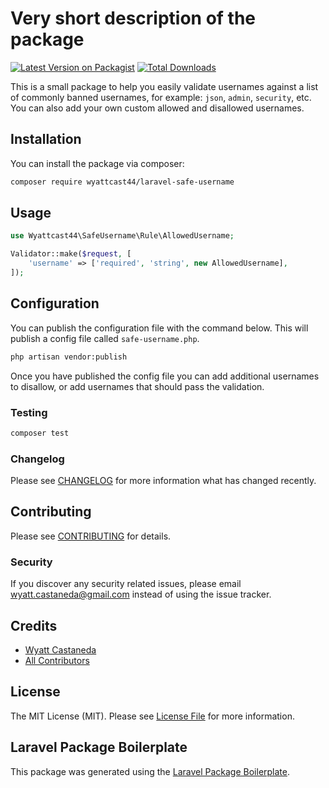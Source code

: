# Very short description of the package

[![Latest Version on Packagist](https://img.shields.io/packagist/v/wyattcast44/laravel-safe-username.svg?style=flat-square)](https://packagist.org/packages/wyattcast44/laravel-safe-username)
[![Total Downloads](https://img.shields.io/packagist/dt/wyattcast44/laravel-safe-username.svg?style=flat-square)](https://packagist.org/packages/wyattcast44/laravel-safe-username)

This is a small package to help you easily validate usernames against a list of
commonly banned usernames, for example: `json`, `admin`, `security`, etc. You
can also add your own custom allowed and disallowed usernames.

## Installation

You can install the package via composer:

```bash
composer require wyattcast44/laravel-safe-username
```



## Usage

```php
use Wyattcast44\SafeUsername\Rule\AllowedUsername;

Validator::make($request, [
    'username' => ['required', 'string', new AllowedUsername],
]);
```

## Configuration

You can publish the configuration file with the command below. This will publish a config file called `safe-username.php`.

```bash
php artisan vendor:publish
```

Once you have published the config file you can add additional usernames to disallow, or add usernames that should pass the validation.


### Testing

```bash
composer test
```

### Changelog

Please see [CHANGELOG](CHANGELOG.md) for more information what has changed
recently.

## Contributing

Please see [CONTRIBUTING](CONTRIBUTING.md) for details.

### Security

If you discover any security related issues, please email
wyatt.castaneda@gmail.com instead of using the issue tracker.

## Credits

-   [Wyatt Castaneda](https://github.com/wyattcast44)
-   [All Contributors](../../contributors)

## License

The MIT License (MIT). Please see [License File](LICENSE.md) for more
information.

## Laravel Package Boilerplate

This package was generated using the
[Laravel Package Boilerplate](https://laravelpackageboilerplate.com).
